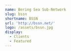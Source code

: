 ```yaml
---
name: Bering Sea Sub-Network
slug: bssn
shortname: BSSN
url: 'http://bssn.net/'
logo: /assets/bssn.jpg
display:
  - Clients
  - Featured
---
```

